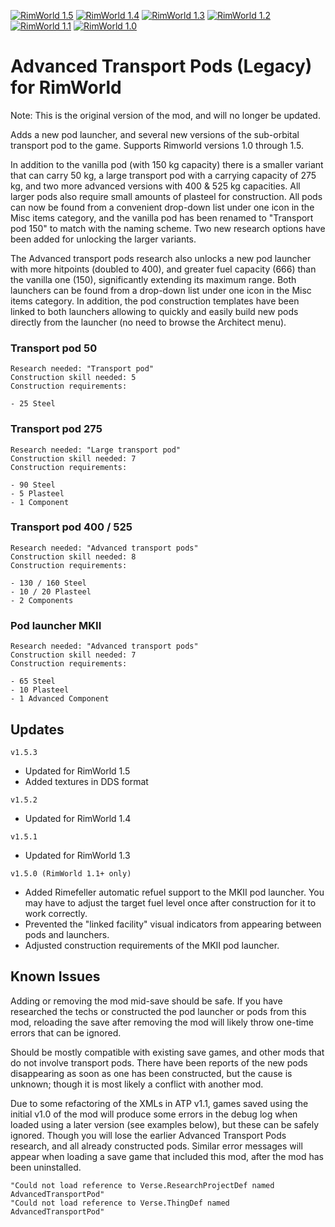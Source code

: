 [![RimWorld 1.5](https://img.shields.io/badge/Rimworld-1.5-brightgreen.svg?style=plastic&logo=steam)](https://rimworldgame.com/) [![RimWorld 1.4](https://img.shields.io/badge/Rimworld-1.4-brightgreen.svg?style=plastic&logo=steam)](https://rimworldgame.com/) [![RimWorld 1.3](https://img.shields.io/badge/Rimworld-1.3-brightgreen.svg?style=plastic&logo=steam)](https://rimworldgame.com/) [![RimWorld 1.2](https://img.shields.io/badge/Rimworld-1.2-brightgreen.svg?style=plastic&logo=steam)](https://rimworldgame.com/) [![RimWorld 1.1](https://img.shields.io/badge/Rimworld-1.1-brightgreen.svg?style=plastic&logo=steam)](https://rimworldgame.com/) [![RimWorld 1.0](https://img.shields.io/badge/Rimworld-1.0-brightgreen.svg?style=plastic&logo=steam)](https://rimworldgame.com/)

# Advanced Transport Pods (Legacy) for RimWorld

Note: This is the original version of the mod, and will no longer be updated.

Adds a new pod launcher, and several new versions of the sub-orbital transport pod to the game. Supports Rimworld versions 1.0 through 1.5.

In addition to the vanilla pod (with 150 kg capacity) there is a smaller variant that can carry 50 kg, a large transport pod with a carrying capacity of 275 kg, and two more advanced versions with 400 & 525 kg capacities. All larger pods also require small amounts of plasteel for construction. All pods can now be found from a convenient drop-down list under one icon in the Misc items category, and the vanilla pod has been renamed to "Transport pod 150" to match with the naming scheme. Two new research options have been added for unlocking the larger variants.

The Advanced transport pods research also unlocks a new pod launcher with more hitpoints (doubled to 400), and greater fuel capacity (666) than the vanilla one (150), significantly extending its maximum range. Both launchers can be found from a drop-down list under one icon in the Misc items category. In addition, the pod construction templates have been linked to both launchers allowing to quickly and easily build new pods directly from the launcher (no need to browse the Architect menu).

### Transport pod 50

```none
Research needed: "Transport pod"
Construction skill needed: 5
Construction requirements:

- 25 Steel
```

### Transport pod 275

```none
Research needed: "Large transport pod"
Construction skill needed: 7
Construction requirements:

- 90 Steel
- 5 Plasteel
- 1 Component
```

### Transport pod 400 / 525

```none
Research needed: "Advanced transport pods"
Construction skill needed: 8
Construction requirements:

- 130 / 160 Steel
- 10 / 20 Plasteel
- 2 Components
```

### Pod launcher MKII

```none
Research needed: "Advanced transport pods"
Construction skill needed: 7
Construction requirements:

- 65 Steel
- 10 Plasteel
- 1 Advanced Component
```

## Updates

`v1.5.3`

- Updated for RimWorld 1.5
- Added textures in DDS format

`v1.5.2`

- Updated for RimWorld 1.4

`v1.5.1`

- Updated for RimWorld 1.3

`v1.5.0 (RimWorld 1.1+ only)`

- Added Rimefeller automatic refuel support to the MKII pod launcher. You may have to adjust the target fuel level once after construction for it to work correctly.
- Prevented the "linked facility" visual indicators from appearing between pods and launchers.
- Adjusted construction requirements of the MKII pod launcher.

## Known Issues

Adding or removing the mod mid-save should be safe. If you have researched the techs or constructed the pod launcher or pods from this mod, reloading the save after removing the mod will likely throw one-time errors that can be ignored.

Should be mostly compatible with existing save games, and other mods that do not involve transport pods. There have been reports of the new pods disappearing as soon as one has been constructed, but the cause is unknown; though it is most likely a conflict with another mod.

Due to some refactoring of the XMLs in ATP v1.1, games saved using the initial v1.0 of the mod will produce some errors in the debug log when loaded using a later version (see examples below), but these can be safely ignored. Though you will lose the earlier Advanced Transport Pods research, and all already constructed pods. Similar error messages will appear when loading a save game that included this mod, after the mod has been uninstalled.

```none
"Could not load reference to Verse.ResearchProjectDef named AdvancedTransportPod"
"Could not load reference to Verse.ThingDef named AdvancedTransportPod"
```
